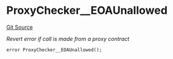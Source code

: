 # ProxyChecker__EOAUnallowed
[Git Source](https://github.com/ContractLabs/foundry-bountykinds-contract/blob/67e6855d3beabdf242cc0b51d9e53b087a5235b9/src/oz-custom/internal-upgradeable/ProxyCheckerUpgradeable.sol)

*Revert error if call is made from a proxy contract*


```solidity
error ProxyChecker__EOAUnallowed();
```

